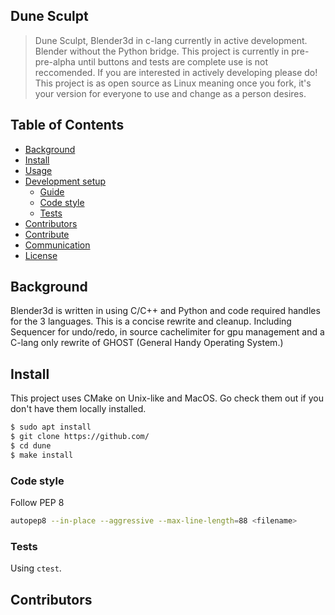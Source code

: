 ## Dune Sculpt
> Dune Sculpt, Blender3d in c-lang currently in active development. Blender without the Python bridge.
> This project is currently in pre-pre-alpha until buttons and tests are complete use is not reccomended.
> If you are interested in actively developing please do! This project is as open source as Linux meaning
> once you fork, it's your version for everyone to use and change as a person desires.

## Table of Contents

- [Background](#background)
- [Install](#install)
- [Usage](#usage)
- [Development setup](#development-setup)
    - [Guide](#guide)
    - [Code style](#code-style)
    - [Tests](#tests)
- [Contributors](#contributors)
- [Contribute](#contribute)
- [Communication](#communication)
- [License](#license)


## Background
Blender3d is written in using C/C++ and Python and code required handles for the 3 languages. This is a concise rewrite and cleanup.
Including Sequencer for undo/redo, in source cachelimiter for gpu management and a C-lang only rewrite of GHOST (General Handy Operating System.)
## Install
This project uses CMake on Unix-like and MacOS. Go check them out if you don't have them locally installed.
```sh
$ sudo apt install
$ git clone https://github.com/
$ cd dune
$ make install
```

### Code style
Follow PEP 8
```sh
autopep8 --in-place --aggressive --max-line-length=88 <filename>
```

### Tests
Using `ctest`.

## Contributors
